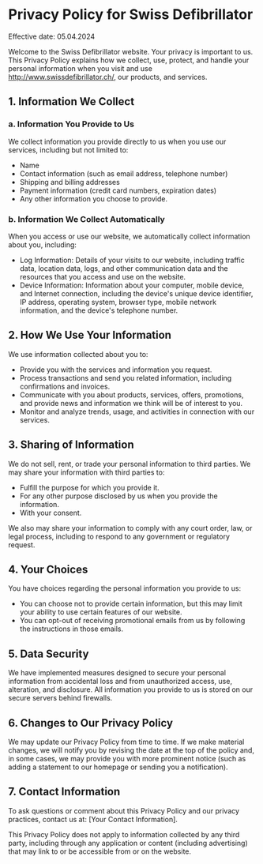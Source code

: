 # Privacy Policy for Swiss Defibrillator

Effective date: 05.04.2024

Welcome to the Swiss Defibrillator website. Your privacy is important to us. This Privacy Policy explains how we collect, use, protect, and handle your personal information when you visit and use http://www.swissdefibrillator.ch/, our products, and services.

## 1. Information We Collect

### a. Information You Provide to Us

We collect information you provide directly to us when you use our services, including but not limited to:

- Name
- Contact information (such as email address, telephone number)
- Shipping and billing addresses
- Payment information (credit card numbers, expiration dates)
- Any other information you choose to provide.

### b. Information We Collect Automatically

When you access or use our website, we automatically collect information about you, including:

- Log Information: Details of your visits to our website, including traffic data, location data, logs, and other communication data and the resources that you access and use on the website.
- Device Information: Information about your computer, mobile device, and Internet connection, including the device's unique device identifier, IP address, operating system, browser type, mobile network information, and the device's telephone number.

## 2. How We Use Your Information

We use information collected about you to:

- Provide you with the services and information you request.
- Process transactions and send you related information, including confirmations and invoices.
- Communicate with you about products, services, offers, promotions, and provide news and information we think will be of interest to you.
- Monitor and analyze trends, usage, and activities in connection with our services.

## 3. Sharing of Information

We do not sell, rent, or trade your personal information to third parties. We may share your information with third parties to:

- Fulfill the purpose for which you provide it.
- For any other purpose disclosed by us when you provide the information.
- With your consent.

We also may share your information to comply with any court order, law, or legal process, including to respond to any government or regulatory request.

## 4. Your Choices

You have choices regarding the personal information you provide to us:

- You can choose not to provide certain information, but this may limit your ability to use certain features of our website.
- You can opt-out of receiving promotional emails from us by following the instructions in those emails.

## 5. Data Security

We have implemented measures designed to secure your personal information from accidental loss and from unauthorized access, use, alteration, and disclosure. All information you provide to us is stored on our secure servers behind firewalls.

## 6. Changes to Our Privacy Policy

We may update our Privacy Policy from time to time. If we make material changes, we will notify you by revising the date at the top of the policy and, in some cases, we may provide you with more prominent notice (such as adding a statement to our homepage or sending you a notification).

## 7. Contact Information

To ask questions or comment about this Privacy Policy and our privacy practices, contact us at: [Your Contact Information].

This Privacy Policy does not apply to information collected by any third party, including through any application or content (including advertising) that may link to or be accessible from or on the website.
